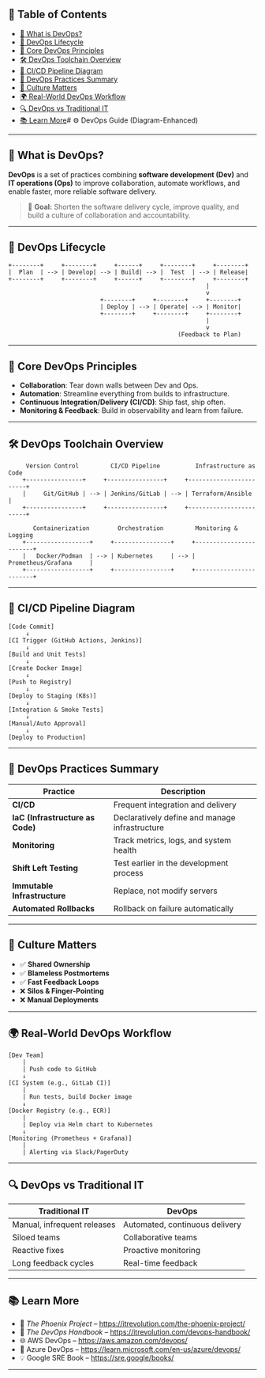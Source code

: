 ## 📑 Table of Contents

- [🧭 What is DevOps?](#what-is-devops)
- [🔁 DevOps Lifecycle](#devops-lifecycle)
- [🧱 Core DevOps Principles](#core-devops-principles)
- [🛠️ DevOps Toolchain Overview](#devops-toolchain-overview)
- [🧪 CI/CD Pipeline Diagram](#cicd-pipeline-diagram)
- [🔧 DevOps Practices Summary](#devops-practices-summary)
- [🧠 Culture Matters](#culture-matters)
- [🌍 Real-World DevOps Workflow](#real-world-devops-workflow)
- [🔍 DevOps vs Traditional IT](#devops-vs-traditional-it)
- [📚 Learn More](#learn-more)# ⚙️ DevOps Guide (Diagram-Enhanced)

---

## 🧭 What is DevOps?

**DevOps** is a set of practices combining **software development (Dev)** and **IT operations (Ops)** to improve collaboration, automate workflows, and enable faster, more reliable software delivery.

> 🧩 **Goal:** Shorten the software delivery cycle, improve quality, and build a culture of collaboration and accountability.

---

## 🔁 DevOps Lifecycle

```plaintext
+--------+     +--------+     +------+     +--------+     +--------+
|  Plan  | --> | Develop| --> | Build| --> |  Test  | --> | Release|
+--------+     +--------+     +------+     +--------+     +--------+
                                                        |
                                                        v
                          +--------+     +--------+     +--------+
                          | Deploy | --> | Operate| --> | Monitor|
                          +--------+     +--------+     +--------+
                                                        |
                                                        v
                                                (Feedback to Plan)
```

---

## 🧱 Core DevOps Principles

- **Collaboration**: Tear down walls between Dev and Ops.
- **Automation**: Streamline everything from builds to infrastructure.
- **Continuous Integration/Delivery (CI/CD)**: Ship fast, ship often.
- **Monitoring & Feedback**: Build in observability and learn from failure.

---

## 🛠️ DevOps Toolchain Overview

```plaintext
     Version Control         CI/CD Pipeline          Infrastructure as Code
    +----------------+     +----------------+     +------------------------+
    |     Git/GitHub | --> | Jenkins/GitLab | --> | Terraform/Ansible      |
    +----------------+     +----------------+     +------------------------+

       Containerization        Orchestration         Monitoring & Logging
    +------------------+     +----------------+     +------------------------+
    |   Docker/Podman  | --> | Kubernetes     | --> | Prometheus/Grafana     |
    +------------------+     +----------------+     +------------------------+
```

---

## 🧪 CI/CD Pipeline Diagram

```plaintext
[Code Commit] 
     ↓
[CI Trigger (GitHub Actions, Jenkins)]
     ↓
[Build and Unit Tests]
     ↓
[Create Docker Image]
     ↓
[Push to Registry]
     ↓
[Deploy to Staging (K8s)]
     ↓
[Integration & Smoke Tests]
     ↓
[Manual/Auto Approval]
     ↓
[Deploy to Production]
```

---

## 🔧 DevOps Practices Summary

| Practice                    | Description                                     |
|-----------------------------|-------------------------------------------------|
| **CI/CD**                   | Frequent integration and delivery               |
| **IaC (Infrastructure as Code)** | Declaratively define and manage infrastructure |
| **Monitoring**              | Track metrics, logs, and system health          |
| **Shift Left Testing**      | Test earlier in the development process         |
| **Immutable Infrastructure**| Replace, not modify servers                     |
| **Automated Rollbacks**     | Rollback on failure automatically               |

---

## 🧠 Culture Matters

- ✅ **Shared Ownership**
- ✅ **Blameless Postmortems**
- ✅ **Fast Feedback Loops**
- ❌ **Silos & Finger-Pointing**
- ❌ **Manual Deployments**

---

## 🌍 Real-World DevOps Workflow

```plaintext
[Dev Team]
    |
    | Push code to GitHub
    ↓
[CI System (e.g., GitLab CI)]
    |
    | Run tests, build Docker image
    ↓
[Docker Registry (e.g., ECR)]
    |
    | Deploy via Helm chart to Kubernetes
    ↓
[Monitoring (Prometheus + Grafana)]
    |
    | Alerting via Slack/PagerDuty
```

---

## 🔍 DevOps vs Traditional IT

| Traditional IT            | DevOps                        |
|---------------------------|-------------------------------|
| Manual, infrequent releases | Automated, continuous delivery |
| Siloed teams               | Collaborative teams           |
| Reactive fixes             | Proactive monitoring          |
| Long feedback cycles       | Real-time feedback            |

---

## 📚 Learn More

- 📖 *The Phoenix Project* – https://itrevolution.com/the-phoenix-project/
- 📘 *The DevOps Handbook* – https://itrevolution.com/devops-handbook/
- 🌐 AWS DevOps – https://aws.amazon.com/devops/
- 🔧 Azure DevOps – https://learn.microsoft.com/en-us/azure/devops/
- 💡 Google SRE Book – https://sre.google/books/

---
```
